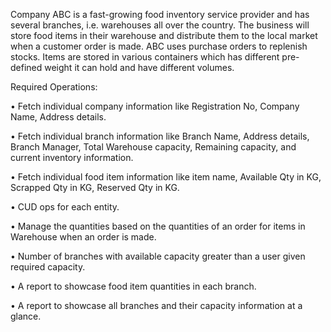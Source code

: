 Company ABC is a fast-growing food inventory service provider and has several branches, i.e. warehouses all over the country. The business will store food items in their warehouse and distribute them to the local market when a customer order is made. ABC uses purchase orders to replenish stocks. Items are stored in various containers which has different pre-defined weight it can hold and have different volumes.

Required Operations:

•	Fetch individual company information like Registration No, Company Name, Address details.

•	Fetch individual branch information like Branch Name, Address details, Branch Manager, Total Warehouse capacity, Remaining capacity, and current inventory information.

•	Fetch individual food item information like item name, Available Qty in KG, Scrapped Qty in KG, Reserved Qty in KG.

•	CUD ops for each entity.

•	Manage the quantities based on the quantities of an order for items in Warehouse when an order is made.

•	Number of branches with available capacity greater than a user given required capacity.

•	A report to showcase food item quantities in each branch.

•	A report to showcase all branches and their capacity information at a glance.


